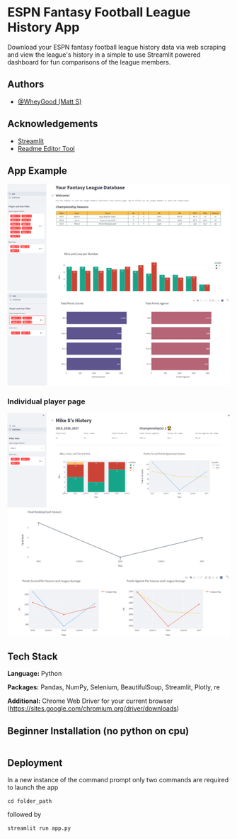 
# ESPN Fantasy Football League History App

Download your ESPN fantasy football league history data via web scraping and view
the league's history in a simple to use Streamlit powered dashboard for fun comparisons 
of the league members.



## Authors

- [@WheyGood (Matt S)](https://www.https://github.com/WheyGood)


## Acknowledgements
 - [Streamlit](https://docs.streamlit.io/)
 - [Readme Editor Tool](https://readme.so/)


## App Example
![](images/main.png)
![](images/main3.png)
### Individual player page
![](images/ind1.png)
![](images/ind2.png)


## Tech Stack

**Language:** Python 

**Packages:** Pandas, NumPy, Selenium, BeautifulSoup, Streamlit, Plotly, re

**Additional:** Chrome Web Driver for your current browser (https://sites.google.com/chromium.org/driver/downloads)
## Beginner Installation (no python on cpu)



```bash

```
    
## Deployment

In a new instance of the command prompt only two commands are required to launch the app

```
cd folder_path
```
followed by
```
streamlit run app.py
```
